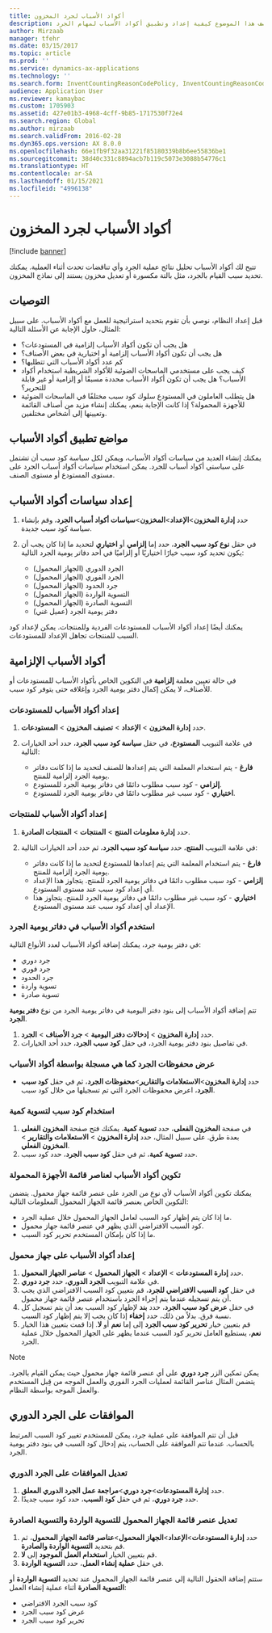```yaml
---
title: أكواد الأسباب لجرد المخزون
description: يصف هذا الموضوع كيفية إعداد وتطبيق أكواد الأسباب لمهام الجرد.
author: Mirzaab
manager: tfehr
ms.date: 03/15/2017
ms.topic: article
ms.prod: ''
ms.service: dynamics-ax-applications
ms.technology: ''
ms.search.form: InventCountingReasonCodePolicy, InventCountingReasonCode
audience: Application User
ms.reviewer: kamaybac
ms.custom: 1705903
ms.assetid: 427e01b3-4968-4cff-9b85-1717530f72e4
ms.search.region: Global
ms.author: mirzaab
ms.search.validFrom: 2016-02-28
ms.dyn365.ops.version: AX 8.0.0
ms.openlocfilehash: 66e1fb9f32aa31221f85180339b8b6ee55836be1
ms.sourcegitcommit: 38d40c331c8894acb7b119c5073e3088b54776c1
ms.translationtype: HT
ms.contentlocale: ar-SA
ms.lasthandoff: 01/15/2021
ms.locfileid: "4996138"
---
```

# <a name="reason-codes-for-inventory-counting"></a>أكواد الأسباب لجرد المخزون

[!include [banner](../includes/banner.md)]

تتيح لك أكواد الأسباب تحليل نتائج عملية الجرد وأي تناقضات تحدث أثناء العملية. يمكنك تحديد سبب القيام بالجرد، مثل بالتة مكسورة أو تعديل مخزون يستند إلى نماذج المخزون.

## <a name="recommendation"></a>التوصيات

قبل إعداد النظام، نوصي بأن تقوم بتحديد استراتيجية للعمل مع أكواد الأسباب. على سبيل المثال، حاول الإجابة عن الأسئلة التالية:

- هل يجب أن تكون أكواد الأسباب إلزامية في المستودعات؟
- هل يجب أن تكون أكواد الأسباب إلزامية أو اختيارية في بعض الأصناف؟
- كم عدد أكواد الأسباب التي تتطلبها؟
- كيف يجب على مستخدمي الماسحات الضوئية للأكواد الشريطية استخدام أكواد الأسباب؟ هل يجب أن تكون أكواد الأسباب محددة مسبقًا أو إلزامية أو غير قابلة للتحرير؟
- هل يتطلب العاملون في المستودع سلوك كود سبب مختلفًا في الماسحات الضوئية للأجهزة المحمولة؟ إذا كانت الإجابة بنعم، يمكنك إنشاء مزيد من أصناف القائمة وتعيينها إلى أشخاص مختلفين.

## <a name="where-reason-codes-apply"></a>مواضع تطبيق أكواد الأسباب

يمكنك إنشاء العديد من سياسات أكواد الأسباب، ويمكن لكل سياسة كود سبب أن تشتمل على سياستي أكواد أسباب للجرد. يمكن استخدام سياسات أكواد أسباب الجرد على مستوى المستودع أو مستوى الصنف.

## <a name="set-up-reason-code-policies"></a>إعداد سياسات أكواد الأسباب

1. حدد **إدارة المخزون**\>**الإعداد**\>**المخزون**\>**سياسات أكواد أسباب الجرد**، وقم بإنشاء سياسة كود سبب جديدة.
2. في حقل **نوع كود سبب الجرد**، حدد إما **إلزامي** أو **اختياري** لتحديد ما إذا كان يجب أن يكون تحديد كود سبب خيارًا اختياريًا أو إلزاميًا في أحد دفاتر يومية الجرد التالية:

    - الجرد الدوري (الجهاز المحمول)
    - الجرد الفوري (الجهاز المحمول)
    - جرد الحدود (الجهاز المحمول)
    - التسوية الواردة (الجهاز المحمول)
    - التسوية الصادرة (الجهاز المحمول)
    - دفتر يومية الجرد (عميل غني)

يمكنك أيضًا إعداد أكواد الأسباب للمستودعات الفردية وللمنتجات. يمكن لإعداد كود السبب للمنتجات تجاهل الإعداد للمستودعات.

## <a name="mandatory-reason-codes"></a>أكواد الأسباب الإلزامية

في حالة تعيين معلمة **إلزامية** في التكوين الخاص بأكواد الأسباب للمستودعات أو للأصناف، لا يمكن إكمال دفتر يومية الجرد وإغلاقه حتى يتوفر كود سبب.

### <a name="set-up-reason-codes-for-warehouses"></a>إعداد أكواد الأسباب للمستودعات

1. حدد **إدارة المخزون** \> **الإعداد** \> **تصنيف المخزون** \> **المستودعات**.
2. في علامة التبويب **المستودع**، في حقل **سياسة كود سبب الجرد**، حدد أحد الخيارات التالية:

    - **فارغ** - يتم استخدام المعلمة التي يتم إعدادها للصنف لتحديد ما إذا كانت دفاتر يومية الجرد إلزامية للمنتج.
    - **إلزامي** - كود سبب مطلوب دائمًا في دفاتر يومية الجرد للمستودع.
    - **اختياري** - كود سبب غير مطلوب دائمًا في دفاتر يومية الجرد للمستودع.

### <a name="set-up-reason-codes-for-products"></a>إعداد أكواد الأسباب للمنتجات

1. حدد **إدارة معلومات المنتج** \> **المنتجات** \> **المنتجات الصادرة**.
2. في علامة التبويب **المنتج**، حدد **سياسة كود سبب الجرد**، ثم حدد أحد الخيارات التالية:

    - **فارغ** - يتم استخدام المعلمة التي يتم إعدادها للمستودع لتحديد ما إذا كانت دفاتر يومية الجرد إلزامية للمنتج.
    - **إلزامي** - كود سبب مطلوب دائمًا في دفاتر يومية الجرد للمنتج. يتجاوز هذا الإعداد أي إعداد كود سبب عند مستوى المستودع.
    - **اختياري** - كود سبب غير مطلوب دائمًا في دفاتر يومية الجرد للمنتج. يتجاوز هذا الإعداد أي إعداد كود سبب عند مستوى المستودع.

### <a name="use-reason-codes-in-counting-journals"></a>استخدم أكواد الأسباب في دفاتر يومية الجرد

في دفتر يومية جرد، يمكنك إضافة أكواد الأسباب لعدد الأنواع التالية:

- جرد دوري
- جرد فوري
- جرد الحدود
- تسوية واردة
- تسوية صادرة

تتم إضافة أكواد الأسباب إلى بنود دفتر اليومية في دفاتر يومية الجرد من نوع **دفتر يومية الجرد**.

1. حدد **إدارة المخزون** \> **إدخالات دفتر اليومية** \> **جرد الأصناف** \> **الجرد**.
2. في تفاصيل بنود دفتر يومية الجرد، في حقل **كود سبب الجرد**، حدد أحد الخيارات.

### <a name="view-the-counting-history-as-its-recorded-by-reason-codes"></a>عرض محفوظات الجرد كما هي مسجلة بواسطة أكواد الأسباب

- حدد **إدارة المخزون**\>**الاستعلامات والتقارير**\>**محفوظات الجرد**، ثم في حقل **كود سبب الجرد**، اعرض محفوظات الجرد التي تم تسجيلها من خلال كود سبب.

### <a name="use-a-reason-code-for-a-quantity-adjustment"></a>استخدام كود سبب لتسوية كمية

1. في صفحة **المخزون الفعلى**، حدد **تسوية كمية**. يمكنك فتح صفحة **المخزون الفعلى** بعدة طرق. على سبيل المثال، حدد **إدارة المخزون** \> **الاستعلامات والتقارير** \> **المخزون الفعلي**.
2. حدد **تسوية كمية**، ثم في حقل **كود سبب الجرد**، حدد كود سبب.

### <a name="configure-reason-codes-for-mobile-device-menu-items"></a>تكوين أكواد الأسباب لعناصر قائمة الأجهزة المحمولة

يمكنك تكوين أكواد الأسباب لأي نوع من الجرد على عنصر قائمة جهاز محمول. يتضمن التكوين الخاص بعنصر قائمة الجهاز المحمول المعلومات التالية:

- ما إذا كان يتم إظهار كود السبب لعامل الجهاز المحمول خلال عملية الجرد.
- كود السبب الافتراضي الذي يظهر في عنصر قائمة جهاز محمول.
- ما إذا كان بإمكان المستخدم تحرير كود السبب.

### <a name="set-up-reason-codes-on-a-mobile-device"></a>إعداد أكواد الأسباب على جهاز محمول

1. حدد **إدارة المستودعات** \> **الإعداد** \> **الجهاز المحمول** \> **عناصر الجهاز المحمول**.
2. في علامة التبويب **الجرد الدوري**، حدد **جرد دوري**.
3. في حقل **كود السبب الافتراضي للجرد**، قم بتعيين كود السبب الافتراضي الذي يجب أن يتم تسجيله عندما يتم إجراء الجرد باستخدام عنصر قائمة جهاز محمول.
4. في حقل **عرض كود سبب الجرد**، حدد **بند** لإظهار كود السبب بعد أن يتم تسجيل كل نسبة فرق. بدلاً من ذلك، حدد **إخفاء** إذا كان يجب إلا يتم إظهار كود السبب.
5. قم بتعيين خيار **تحرير كود سبب الجرد** إلى إما **نعم** أو **لا**. إذا قمت بتعيين هذا الخيار **نعم**، يستطيع العامل تحرير كود السبب عندما يظهر على الجهاز المحمول خلال عملية الجرد.

> [!NOTE]
> يمكن تمكين الزر **جرد دوري** على أي عنصر قائمة جهاز محمول حيث يمكن القيام بالجرد. يتضمن المثال عناصر القائمة لعمليات الجرد الفوري والعمل الموجه من قِبل المستخدم والعمل الموجه بواسطة النظام.

## <a name="cycle-count-approvals"></a>الموافقات على الجرد الدوري

قبل أن تتم الموافقة على عملية جرد، يمكن للمستخدم تغيير كود السبب المرتبط بالحساب. عندما تتم الموافقة على الحساب، يتم إدخال كود السبب في بنود دفتر يومية الجرد.

### <a name="modify-cycle-count-approvals"></a>تعديل الموافقات على الجرد الدوري

1. حدد **إدارة المستودعات**\>**جرد دوري**\>**مراجعة عمل الجرد الدوري المعلق**.
2. حدد **جرد دوري**، ثم في حقل **كود السبب**، حدد كود سبب جديدًا.

### <a name="modify-the-mobile-device-menu-item-for-adjustment-in-and-adjustment-out"></a>تعديل عنصر قائمة الجهاز المحمول للتسوية الواردة والتسوية الصادرة

1. حدد **إدارة المستودعات**\>**الإعداد**\>**الجهاز المحمول**\>**عناصر قائمة الجهاز المحمول**، ثم قم بتحديد **التسوية الواردة والصادرة**.
2. قم بتعيين الخيار **استخدام العمل الموجود** إلى **لا**.
3. في حقل **عملية إنشاء العمل**، حدد **التسوية الواردة**.

ستتم إضافة الحقول التالية إلى عنصر قائمة الجهاز المحمول عند تحديد **التسوية الواردة** أو **التسوية الصادرة** أثناء عملية إنشاء العمل:

- كود سبب الجرد الافتراضي
- عرض كود سبب الجرد
- تحرير كود سبب الجرد

